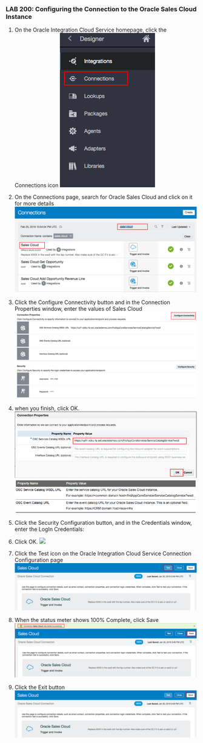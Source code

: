 ### LAB 200: Configuring the Connection to the Oracle Sales Cloud Instance

1. On the Oracle Integration Cloud Service homepage, click the Connections icon
  ![](images/5.png)
 
2. On the Connections page, search for Oracle Sales Cloud and click on it for more details
 ![](images/9.png)

3. Click the Configure Connectivity button and in the Connection Properties window, enter the values of Sales Cloud
 ![](images/12.png)
4. when you finish, click OK.
 ![](images/10.png)
 ![](images/11.png)
5. Click the Security Configuration button, and in the Credentials window, enter the LogIn Credentials:

 
6. Click OK.
 ![](images/.png)
 
7. Click the Test icon on the Oracle Integration Cloud Service Connection Configuration page
 ![](images/13.png)
 
8. When the status meter shows 100% Complete, click Save
 ![](images/14.png)
 
9. Click the Exit button
 ![](images/15.png)
 
